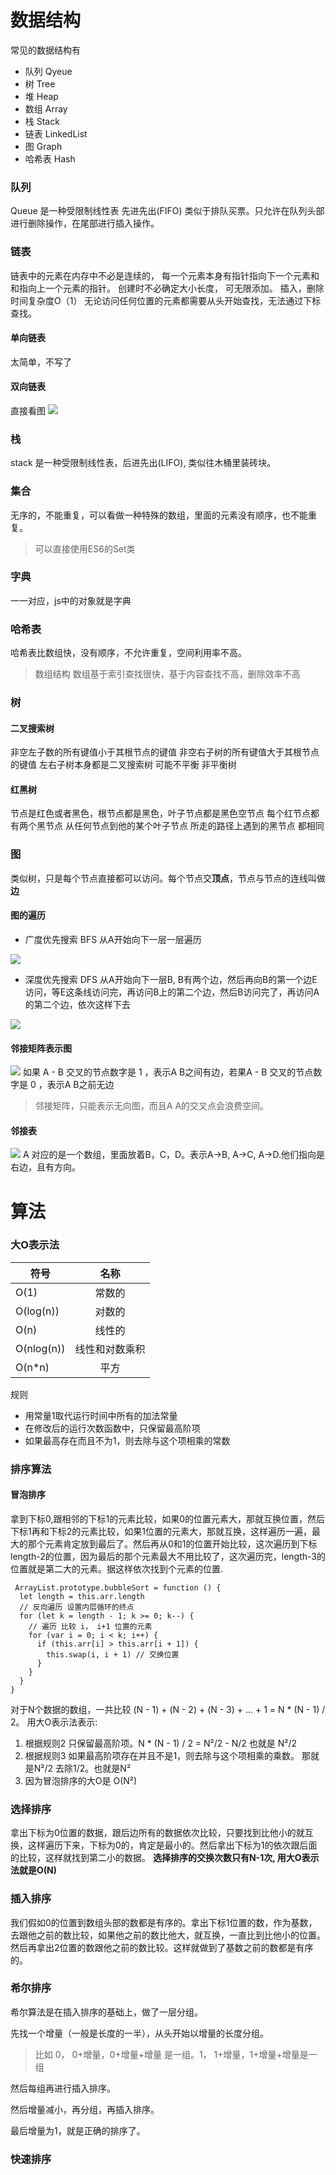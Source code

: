 # 数据结构
常见的数据结构有
* 队列 Qyeue
* 树 Tree
* 堆 Heap
* 数组 Array
* 栈 Stack
* 链表 LinkedList
* 图 Graph
* 哈希表 Hash
### 队列
  Queue 是一种受限制线性表 先进先出(FIFO) 类似于排队买票。只允许在队列头部进行删除操作，在尾部进行插入操作。
### 链表
  链表中的元素在内存中不必是连续的，
  每一个元素本身有指针指向下一个元素和和指向上一个元素的指针。
  创建时不必确定大小长度， 可无限添加。
  插入，删除 时间复杂度O（1）
  无论访问任何位置的元素都需要从头开始查找，无法通过下标查找。
  #### 单向链表
  太简单，不写了
  #### 双向链表
  直接看图
  ![](/img/a.png)
  
### 栈
  stack 是一种受限制线性表，后进先出(LIFO), 类似往木桶里装砖块。

### 集合
  无序的，不能重复，可以看做一种特殊的数组，里面的元素没有顺序，也不能重复。 
  > 可以直接使用ES6的Set类

### 字典
  一一对应，js中的对象就是字典
### 哈希表
  哈希表比数组快，没有顺序，不允许重复，空间利用率不高。
  > 数组结构 数组基于索引查找很快，基于内容查找不高，删除效率不高
### 树
#### 二叉搜索树 
非空左子数的所有键值小于其根节点的键值
              非空右子树的所有键值大于其根节点的键值
              左右子树本身都是二叉搜索树
              可能不平衡 非平衡树 
#### 红黑树
节点是红色或者黑色，根节点都是黑色，叶子节点都是黑色空节点
          每个红节点都有两个黑节点
          从任何节点到他的某个叶子节点 所走的路径上遇到的黑节点 都相同
### 图
类似树，只是每个节点直接都可以访问。每个节点交**顶点**，节点与节点的连线叫做**边**
#### 图的遍历
* 广度优先搜索 BFS
从A开始向下一层一层遍历

![](./img/d.png)
* 深度优先搜索 DFS
从A开始向下一层B, B有两个边，然后再向B的第一个边E访问，等E这条线访问完，再访问B上的第二个边，然后B访问完了，再访问A的第二个边，依次这样下去

![](./img/f.png)

#### 邻接矩阵表示图

![](./img/b.jpg)
如果 A - B 交叉的节点数字是 1 ，表示A B之间有边，若果A - B 交叉的节点数字是 0 ，表示A B之前无边
> 邻接矩阵，只能表示无向图，而且A A的交叉点会浪费空间。
#### 邻接表
![](./img/c.png)
A 对应的是一个数组，里面放着B，C，D。表示A->B, A->C, A->D.他们指向是右边，且有方向。
# 算法
### 大O表示法
| 符号          | 名称           |
| ------------- |:--------------:|
| O(1)          | 常数的         | 
| O(log(n))     | 对数的         |
| O(n)          |   线性的       |
| O(nlog(n))    |   线性和对数乘积|
| O(n*n)        |   平方         |

规则
 * 用常量1取代运行时间中所有的加法常量
 * 在修改后的运行次数函数中，只保留最高阶项
 * 如果最高存在而且不为1，则去除与这个项相乘的常数

 ### 排序算法
 #### 冒泡排序
拿到下标0,跟相邻的下标1的元素比较，如果0的位置元素大，那就互换位置，然后下标1再和下标2的元素比较，如果1位置的元素大，那就互换，这样遍历一遍，最大的那个元素肯定放到最后了。然后再从0和1的位置开始比较，这次遍历到下标length-2的位置，因为最后的那个元素最大不用比较了，这次遍历完，length-3的位置就是第二大的元素。据这样依次找到个元素的位置.

```
 ArrayList.prototype.bubbleSort = function () {
  let length = this.arr.length
  // 反向遍历 设置内层循环的终点
  for (let k = length - 1; k >= 0; k--) {
    // 遍历 比较 i， i+1 位置的元素
    for (var i = 0; i < k; i++) {
      if (this.arr[i] > this.arr[i + 1]) {
        this.swap(i, i + 1) // 交换位置
      }
    }
  }
}
```
对于N个数据的数组，一共比较 (N - 1) + (N - 2) + (N - 3) + ... + 1 = N * (N - 1) / 2。
用大O表示法表示:
 1. 根据规则2 只保留最高阶项。N * (N - 1) / 2 = N²/2 - N/2 也就是  N²/2
 2. 根据规则3 如果最高阶项存在并且不是1，则去除与这个项相乘的乘数。 那就是N²/2 去除1/2。也就是N²
 3. 因为冒泡排序的大O是 O(N²)

 ### 选择排序
 拿出下标为0位置的数据，跟后边所有的数据依次比较，只要找到比他小的就互换，这样遍历下来，下标为0的，肯定是最小的。然后拿出下标为1的依次跟后面的比较，这样就找到第二小的数据。
 **选择排序的交换次数只有N-1次, 用大O表示法就是O(N)**

 ### 插入排序
 我们假如0的位置到数组头部的数都是有序的。拿出下标1位置的数，作为基数，去跟他之前的数比较，如果他之前的数比他大，就互换，一直比到比他小的位置。然后再拿出2位置的数跟他之前的数比较。这样就做到了基数之前的数都是有序的。
 ### 希尔排序
希尔算法是在插入排序的基础上，做了一层分组。

先找一个增量（一般是长度的一半），从头开始以增量的长度分组。
>  比如 0， 0+增量，0+增量+增量 是一组。1， 1+增量，1+增量+增量是一组

然后每组再进行插入排序。

然后增量减小，再分组，再插入排序。

最后增量为1，就是正确的排序了。

### 快速排序


